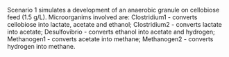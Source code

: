 Scenario 1 simulates a development of an anaerobic granule on cellobiose feed (1.5 g/L). 
Microorganims involved are:
Clostridium1 - converts cellobiose into lactate, acetate and ethanol;
Clostridium2 - converts lactate into acetate;
Desulfovibrio - converts ethanol into acetate and hydrogen;
Methanogen1 - converts acetate into methane;
Methanogen2 - converts hydrogen into methane.
